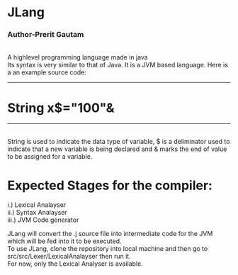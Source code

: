 # JLang
<h3> Author-Prerit Gautam </h3>
<br>
A highlevel programming language made in java<br>
Its syntax is very similar to that of Java. It is a JVM based language.
Here is a an example source code:<br>
<hr>
<h1>String x$="100"&</h1>
<hr>
<br>
String is used to indicate the data type of variable, $ is a deliminator used to indicate that a new variable is being declared and & marks the end of value to be assigned for a variable.
<br>

# Expected Stages for the compiler:
i.) Lexical Analayser
<br>
ii.) Syntax Analayser
<br>
iii.) JVM Code generator
<br>

JLang will convert the .j source file into intermediate code for the JVM which will be fed into it to be executed.
<br>
To use JLang, clone the repository into local machine and then go to src/src/Lexer/LexicalAnalayser then run it.
<br>
For now, only the Lexical Analyser is available.
